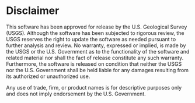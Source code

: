 Disclaimer
==========

This software has been approved for release by the U.S. Geological Survey (USGS).
Although the software has been subjected to rigorous review, the USGS reserves
the right to update the software as needed pursuant to further analysis and review.
No warranty, expressed or implied, is made by the USGS or the U.S. Government as
to the functionality of the software and related material nor shall the fact of
release constitute any such warranty. Furthermore, the software is released on
condition that neither the USGS nor the U.S. Government shall be held liable
for any damages resulting from its authorized or unauthorized use.

Any use of trade, firm, or product names is for descriptive purposes only and
does not imply endorsement by the U.S. Government.
